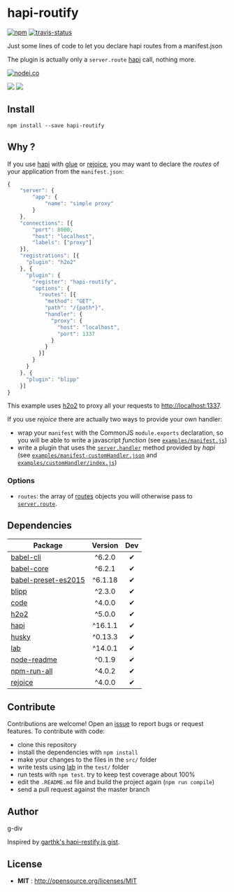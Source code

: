 # hapi-routify

[![npm](https://img.shields.io/npm/v/hapi-routify.svg)](http://npmjs.org/package/hapi-routify) [![travis-status](https://img.shields.io/travis/g-div/hapi-routify.svg)](https://travis-ci.org/g-div/hapi-routify)

Just some lines of code to let you declare hapi routes from a manifest.json

The plugin is actually only a ```server.route``` [hapi](http://hapijs.com) call, nothing more.

[![nodei.co](https://nodei.co/npm/hapi-routify.png?downloads=true&downloadRank=true&stars=true)](http://npmjs.org/package/hapi-routify)

[![](https://david-dm.org/g-div/hapi-routify/status.svg)](https://david-dm.org/g-div/hapi-routify)
[![](https://david-dm.org/g-div/hapi-routify/dev-status.svg)](https://david-dm.org/g-div/hapi-routify)

## Install

```
npm install --save hapi-routify
```

## Why ?

If you use [hapi](http://hapijs.com) with [glue](https://github.com/hapijs/glue) or [rejoice](https://github.com/hapijs/rejoice), you may want to declare the *routes* of your application from the ```manifest.json```:

```javascript
{
    "server": {
        "app": {
            "name": "simple proxy"
        }
    },
    "connections": [{
        "port": 8000,
        "host": "localhost",
        "labels": ["proxy"]
    }],
    "registrations": [{
      "plugin": "h2o2"
    }, {
      "plugin": {
        "register": "hapi-routify",
        "options": {
          "routes": [{
            "method": "GET",
            "path": "/{path*}",
            "handler": {
              "proxy": {
                "host": "localhost",
                "port": 1337
              }
            }
          }]
        }
      }
    }, {
      "plugin": "blipp"
    }]
}
```
This example uses [h2o2](https://github.com/hapijs/h2o2) to proxy all your requests to [http://localhost:1337](http://localhost:1337).

If you use *rejoice* there are actually two ways to provide your own handler:
- wrap your ```manifest``` with the CommonJS ```module.exports``` declaration, so you will be able to write a javascript *function* (see [```examples/manifest.js```](https://github.com/g-div/hapi-routify/tree/master/examples/manifest.js))
- write a plugin that uses the [```server.handler```](http://hapijs.com/api#serverhandlername-method) method provided by *hapi* (see [```examples/manifest-customHandler.json```](https://github.com/g-div/hapi-routify/tree/master/examples/manifest-customHandler.json) and [```examples/customHandler/index.js```](https://github.com/g-div/hapi-routify/tree/master/examples/customHandler/index.js))

### Options

- `routes`: the array of [routes](http://hapijs.com/api#route-configuration) objects you will otherwise pass to [```server.route```](http://hapijs.com/api#serverrouteoptions).

## Dependencies

Package | Version | Dev
--- |:---:|:---:
[babel-cli](https://www.npmjs.com/package/babel-cli) | ^6.2.0 | ✔
[babel-core](https://www.npmjs.com/package/babel-core) | ^6.2.1 | ✔
[babel-preset-es2015](https://www.npmjs.com/package/babel-preset-es2015) | ^6.1.18 | ✔
[blipp](https://www.npmjs.com/package/blipp) | ^2.3.0 | ✔
[code](https://www.npmjs.com/package/code) | ^4.0.0 | ✔
[h2o2](https://www.npmjs.com/package/h2o2) | ^5.0.0 | ✔
[hapi](https://www.npmjs.com/package/hapi) | ^16.1.1 | ✔
[husky](https://www.npmjs.com/package/husky) | ^0.13.3 | ✔
[lab](https://www.npmjs.com/package/lab) | ^14.0.1 | ✔
[node-readme](https://www.npmjs.com/package/node-readme) | ^0.1.9 | ✔
[npm-run-all](https://www.npmjs.com/package/npm-run-all) | ^4.0.2 | ✔
[rejoice](https://www.npmjs.com/package/rejoice) | ^4.0.0 | ✔


## Contribute

Contributions are welcome!
Open an [issue](https://github.com/g-div/hapi-routify/issues) to report bugs or request features.
To contribute with code:
- clone this repository
- install the dependencies with ```npm install```
- make your changes to the files in the ```src/``` folder
- write tests using [lab](https://github.com/hapijs/lab) in the ```test/``` folder
- run tests with ```npm test```. try to keep test coverage about 100%
- edit the ```.README.md``` file and build the project again (```npm run compile```)
- send a pull request against the master branch


## Author

g-div

Inspired by [garthk's hapi-restify.js gist](https://gist.github.com/garthk/8533351).

## License

 - **MIT** : http://opensource.org/licenses/MIT
